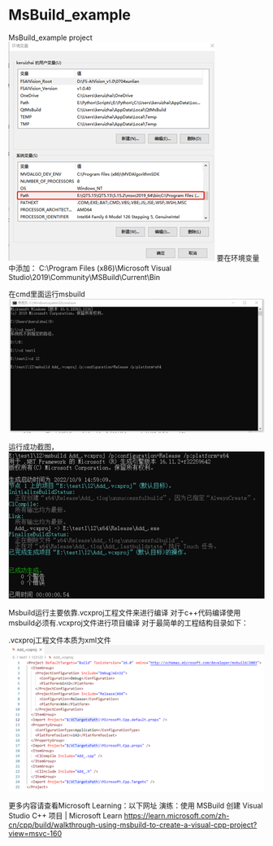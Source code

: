 # MsBuild_example
MsBuild_example project
![img](https://github.com/zhaikr/MsBuild_example/blob/main/doc/image/%E5%9B%BE%E7%89%871.png) 
要在环境变量中添加：
C:\Program Files (x86)\Microsoft Visual Studio\2019\Community\MSBuild\Current\Bin

在cmd里面运行msbuild
![img](https://github.com/zhaikr/MsBuild_example/blob/main/doc/image/%E5%9B%BE%E7%89%872.png)
 




运行成功截图，
![img](https://github.com/zhaikr/MsBuild_example/blob/main/doc/image/%E5%9B%BE%E7%89%873.png)

Msbuild运行主要依靠.vcxproj工程文件来进行编译
对于c++代码编译使用msbuild必须有.vcxproj文件进行项目编译
对于最简单的工程结构目录如下：
 
.vcxproj工程文件本质为xml文件
![img](https://github.com/zhaikr/MsBuild_example/blob/main/doc/image/%E5%9B%BE%E7%89%874.png)
 
更多内容请查看Microsoft Learning：以下网址
演练：使用 MSBuild 创建 Visual Studio C++ 项目 | Microsoft Learn
https://learn.microsoft.com/zh-cn/cpp/build/walkthrough-using-msbuild-to-create-a-visual-cpp-project?view=msvc-160
